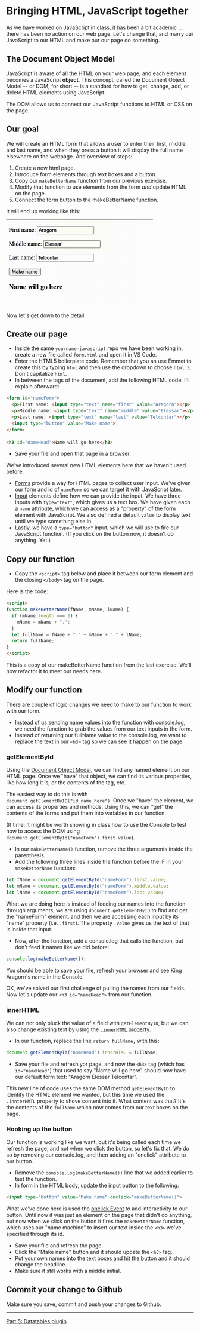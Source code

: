 # Bringing HTML, JavaScript together

As we have worked on JavaScript in class, it has been a bit academic ... there has been no action on our web page. Let's change that, and marry our JavaScript to our HTML and make our our page do something.

## The Document Object Model

JavaScript is aware of all the HTML on your web page, and each element becomes a JavaScript **object**. This concept, called the Document Object Model -- or DOM, for short -- is a standard for how to get, change, add, or delete HTML elements using JavaScript.

The DOM allows us to connect our JavaScript functions to HTML or CSS on the page.

## Our goal

We will create an HTML form that allows a user to enter their first, middle and last name, and when they press a button it will display the full name elsewhere on the webpage. And overview of steps:

1. Create a new html page.
2. Introduce form elements through text boxes and a button.
3. Copy our `makeBetterName` function from our previous exercise.
4. Modify that function to use elements from the form _and_ update HTML on the page.
5. Connect the form button to the makeBetterName function.

It will end up working like this:

![js-form](../images/js-form.gif)

Now let's get down to the detail.

## Create our page

- Inside the same `yourname-javascript` repo we have been working in, create a new file called `form.html` and open it in VS Code.
- Enter the HTML5 boilerplate code. Remember that you an use Emmet to create this by typing `html` and then use the dropdown to choose `html:5`. Don't capitalize `html`. 
- In between the <body> tags of the document, add the following HTML code. I'll explain afterward:

```html
<form id="nameForm">
  <p>First name: <input type="text" name="first" value="Aragorn"></p>
  <p>Middle name: <input type="text" name="middle" value="Elessar"></p>
  <p>Last name: <input type="text" name="last" value="Telcontar"></p>
  <input type="button" value="Make name">
</form> 

<h3 id="nameHead">Name will go here</h3>
```

- Save your file and open that page in a browser.

We've introduced several new HTML elements here that we haven't used before.

- [Forms](https://www.w3schools.com/html/html_form_elements.asp) provide a way for HTML pages to collect user input. We've given our form and id of `nameForm` so we can target it with JavaScript later.
- [Input](https://www.w3schools.com/html/html_form_input_types.asp) elements define how we can provide the input. We have three inputs with `type="text"`, which gives us a text box. We have given each a `name` attribute, which we can access as a "property" of the form element with JavaScript. We also defined a default `value` to display text until we type something else in.
- Lastly, we have a `type="button"` input, which we will use to fire our JavaScript function. (If you click on the button now, it doesn't do anything. Yet.)

## Copy our function

- Copy the `<script>` tag below and place it between our form element and the closing `</body>` tag on the page.

Here is the code:

```html
<script>
function makeBetterName(fName, mName, lName) {
  if (mName.length === 1) {
    mName = mName + ".";
  }
  let fullName = fName + " " + mName + " " + lName;
  return fullName;
}
</script>
```

This is a copy of our makeBetterName function from the last exercise. We'll now refactor it to meet our needs here.

## Modify our function

There are couple of logic changes we need to make to our function to work with our form.

- Instead of us sending name values into the function with console.log, we need the function to grab the values from our text inputs in the form.
- Instead of returning our fullName value to the console.log, we want to replace the text in our `<h3>` tag so we can see it happen on the page.

### getElementById

Using the [Document Object Model](https://www.w3schools.com/js/js_htmldom_elements.asp), we can find any named element on our HTML page. Once we "have" that object, we can find its various properties, like how long it is, or the contents of the tag, etc.

The easiest way to do this is with `document.getElementByID("id_name_here")`. Once we "have" the element, we can access its properties and methods. Using this, we can "get" the contents of the forms and put them into variables in our function.

(If time: It might be worth showing in class how to use the Console to test how to access the DOM using `document.getElementById("nameForm").first.value`).

- In our `makeBetterName()` function, remove the three arguments inside the parenthesis.
- Add the following three lines inside the function before the IF in your `makeBetterName` function:

```js
let fName = document.getElementById("nameForm").first.value;
let mName = document.getElementById("nameForm").middle.value;
let lName = document.getElementById("nameForm").last.value;
```

What we are doing here is instead of feeding our names into the function through arguments, we are using `document.getElementByID` to find and get the "nameForm" element, and then we are accessing each input by its "name" property (i.e. `.first`). The property `.value` gives us the text of that is inside that input.

- Now, after the function, add a console.log that calls the function, but don't feed it names like we did before:

```js
console.log(makeBetterName());
```

You should be able to save your file, refresh your browser and see King Aragorn's name in the Console.

OK, we've solved our first challenge of pulling the names from our fields. Now let's update our `<h3 id="nameHead">` from our function.

### innerHTML

We can not only pluck the value of a field with `getElementByID`, but we can also change existing text by using the [`.innerHTML` property](https://www.w3schools.com/js/js_htmldom_html.asp).

- In our function, replace the line `return fullName;` with this:

```js
document.getElementById("nameHead").innerHTML = fullName;
```

- Save your file and refresh yor page, and now the `<h3>` tag (which has `id="nameHead"`) that used to say  "Name will go here" should now have our default form text: "Aragorn Elessar Telcontar".

This new line of code uses the same DOM method `getElementByID` to identify the HTML element we wanted, but this time we used the `.innterHMTL` property to shove content into it. What content was that? It's the contents of the `fullName` which now comes from our text boxes on the page.

### Hooking up the button

Our function is working like we want, but it's being called each time we refresh the page, and not when we click the button, so let's fix that. We do so by removing our console.log, and then adding an "onclick" attribute to our button.

- Remove the `console.log(makeBetterName())` line that we added earlier to test the function.
- In form in the HTML body, update the input button to the following:

```html
<input type="button" value="Make name" onclick="makeBetterName()">
```

What we've done here is used the [onclick Event](https://www.w3schools.com/jsref/event_onclick.asp) to add interactivity to our button. Until now it was just an element on the page that didn't do anything, but now when we click on the button it fires the `makeBetterName` function, which uses our "name machine" to insert our text inside the `<h3>` we've specified through its id.

- Save your file and refresh the page.
- Click the "Make name" button and it should update the `<h3>` tag.
- Put your own names into the text boxes and hit the button and it should change the headline.
- Make sure it still works with a middle initial.

## Commit your change to Github

Make sure you save, commit and push your changes to Github.

---

[Part 5: Datatables plugin](js-class-06.md)
